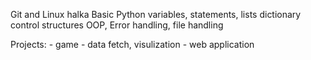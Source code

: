 Git and Linux halka
Basic Python 
    variables, statements,
    lists
    dictionary
    control structures 
    OOP, Error handling, file handling

Projects:
    - game
    - data fetch, visulization
    - web application
